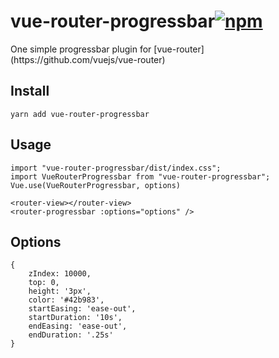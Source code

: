 <h1>vue-router-progressbar<a href="https://www.npmjs.com/package/vue-router-progressbar"><img alt="npm" src="https://img.shields.io/npm/v/vue-router-progressbar?color=sucess"></a></h1>
One simple progressbar plugin for [vue-router](https://github.com/vuejs/vue-router)

## Install

```
yarn add vue-router-progressbar
```

## Usage

```
import "vue-router-progressbar/dist/index.css";
import VueRouterProgressbar from "vue-router-progressbar";
Vue.use(VueRouterProgressbar, options)
```

```
<router-view></router-view>
<router-progressbar :options="options" />
```

## Options
```
{
    zIndex: 10000,
    top: 0,
    height: '3px',
    color: '#42b983',
    startEasing: 'ease-out',
    startDuration: '10s',
    endEasing: 'ease-out',
    endDuration: '.25s'
}
```


